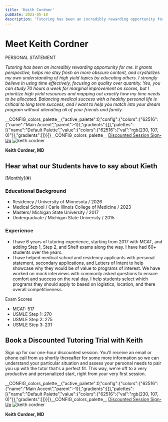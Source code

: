 ```yaml
---
title: 'Keith Cordner'
pubDate: 2023-05-18
description: 'Tutoring has been an incredibly rewarding opportunity for me. It grants perspective, helps me stay fresh on more obscure content, and crystalizes my own un.'
---
```


# Meet Keith Cordner

PERSONAL STATEMENT

_Tutoring has been an incredibly rewarding opportunity for me. It grants perspective, helps me stay fresh on more obscure content, and crystalizes my own understanding of high yield topics by educating others. I strongly believe in using time effectively, focusing on quality over quantity. Yes, you can study 70 hours a week for marginal improvement on scores, but I prioritize high yield resources and mapping out exactly how my time needs to be allocated. Balancing medical success with a healthy personal life is critical to long term success, and I want to help you match into your dream program without alienating all of your friends and family._

\_\_CONFIG_colors_palette\_\_{"active_palette":0,"config":{"colors":{"62516":{"name":"Main Accent","parent":-1}},"gradients":\[\]},"palettes":\[{"name":"Default Palette","value":{"colors":{"62516":{"val":"rgb(230, 107, 0)"}},"gradients":\[\]}}\]}\_\_CONFIG_colors_palette\_\_ [Discounted Session Sign-Up](/purchase-discounted-session/) ![keith cordner](https://i2xfwztd2ksbegse.public.blob.vercel-storage.com/wp/2023/05/Keith_Cordner.jpg 'Keith_Cordner')

**Keith Cordner, MD**

## Hear what our Students have to say about Kieth

\[Monthly](#)

### Educational Background

- Residency / University of Minnesota / 2026
- Medical School / Carle Illinois College of Medicine / 2023
- Masters/ Michigan State University / 2017
- Undergraduate / Michigan State University / 2015

### Experience

- I have 6 years of tutoring experience, starting from 2017 with MCAT, and adding Step 1, Step 2, and Shelf exams along the way. I have had 60+ students over the years.
- I have helped medical school and residency applicants with personal statement, secondary applications, and Letters of Intent to help showcase why they would be of value to programs of interest. We have worked on mock interviews with commonly asked questions to ensure comfort and success on the real day. I help students select which programs they should apply to based on logistics, location, and there overall competitiveness.

Exam Scores

- MCAT: 517
- USMLE Step 1: 270
- USMLE Step 2: 275
- USMLE Step 3: 231

## Book a Discounted Tutoring Trial with Keith

Sign up for our one-hour discounted session. You'll receive an email or phone call from us shortly thereafter for some more information so we can understand your particular situation and assess your personal needs to pair you up with the tutor that's a perfect fit. This way, we're off to a very productive and personalized start, right from your very first session.

\_\_CONFIG_colors_palette\_\_{"active_palette":0,"config":{"colors":{"62516":{"name":"Main Accent","parent":-1}},"gradients":\[\]},"palettes":\[{"name":"Default Palette","value":{"colors":{"62516":{"val":"rgb(230, 107, 0)"}},"gradients":\[\]}}\]}\_\_CONFIG_colors_palette\_\_ [Discounted Session Sign-Up](/purchase-discounted-session/) ![keith cordner](https://i2xfwztd2ksbegse.public.blob.vercel-storage.com/wp/2023/05/Keith_Cordner.jpg 'Keith_Cordner')

**Keith Cordner, MD**
